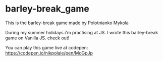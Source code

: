 # barley-break_game
This is the barley-break game
made by Polotnianko Mykola

During my summer holidays i'm practising at JS. I wrote this barley-break game on Vanilla JS. check out!

You can play this game live at codepen: https://codepen.io/nikpolale/pen/MoGpJp

